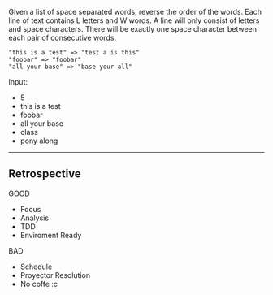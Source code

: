 Given a list of space separated words, reverse the order of the words. Each line of text contains L letters and W words. A line will only consist of letters and space characters. There will be exactly one space character between each pair of consecutive words.

    "this is a test" => "test a is this"
    "foobar" => "foobar"
    "all your base" => "base your all"


Input: 
* 5
* this is a test
* foobar
* all your base
* class
* pony along

---

## Retrospective

GOOD
* Focus
* Analysis
* TDD
* Enviroment Ready

BAD
* Schedule
* Proyector Resolution
* No coffe :c
